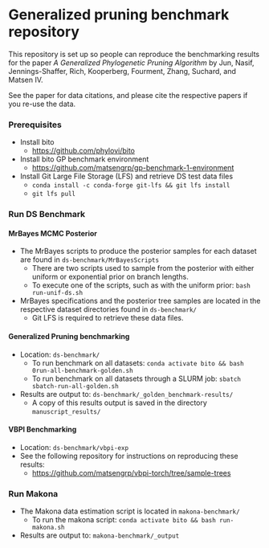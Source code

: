 # Generalized pruning benchmark repository

This repository is set up so people can reproduce the benchmarking results for the paper _A Generalized Phylogenetic Pruning Algorithm_ by Jun, Nasif, Jennings-Shaffer, Rich, Kooperberg, Fourment, Zhang, Suchard, and Matsen IV.

See the paper for data citations, and please cite the respective papers if you re-use the data.

### Prerequisites
- Install bito
  - https://github.com/phylovi/bito
- Install bito GP benchmark environment
  - https://github.com/matsengrp/gp-benchmark-1-environment
- Install Git Large File Storage (LFS) and retrieve DS test data files
  - `conda install -c conda-forge git-lfs && git lfs install`
  - `git lfs pull`

### Run DS Benchmark

#### MrBayes MCMC Posterior
- The MrBayes scripts to produce the posterior samples for each dataset are found in `ds-benchmark/MrBayesScripts`
  - There are two scripts used to sample from the posterior with either uniform or exponential prior on branch lengths.
  - To execute one of the scripts, such as with the uniform prior: `bash run-unif-ds.sh`
- MrBayes specifications and the posterior tree samples are located in the respective dataset directories found in `ds-benchmark/`
  - Git LFS is required to retrieve these data files.

#### Generalized Pruning benchmarking
- Location: `ds-benchmark/`
  - To run benchmark on all datasets: `conda activate bito && bash 0run-all-benchmark-golden.sh`
  - To run benchmark on all datasets through a SLURM job: `sbatch sbatch-run-all-golden.sh`
- Results are output to: `ds-benchmark/_golden_benchmark-results/`
  - A copy of this results output is saved in the directory `manuscript_results/`

#### VBPI Benchmarking
- Location: `ds-benchmark/vbpi-exp`
- See the following repository for instructions on reproducing these results:
  - https://github.com/matsengrp/vbpi-torch/tree/sample-trees

### Run Makona
- The Makona data estimation script is located in `makona-benchmark/`
  - To run the makona script: `conda activate bito && bash run-makona.sh`
- Results are output to: `makona-benchmark/_output`

